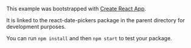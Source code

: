 This example was bootstrapped with [Create React App](https://github.com/facebook/create-react-app).

It is linked to the react-date-pickers package in the parent directory for development purposes.

You can run `npm install` and then `npm start` to test your package.
